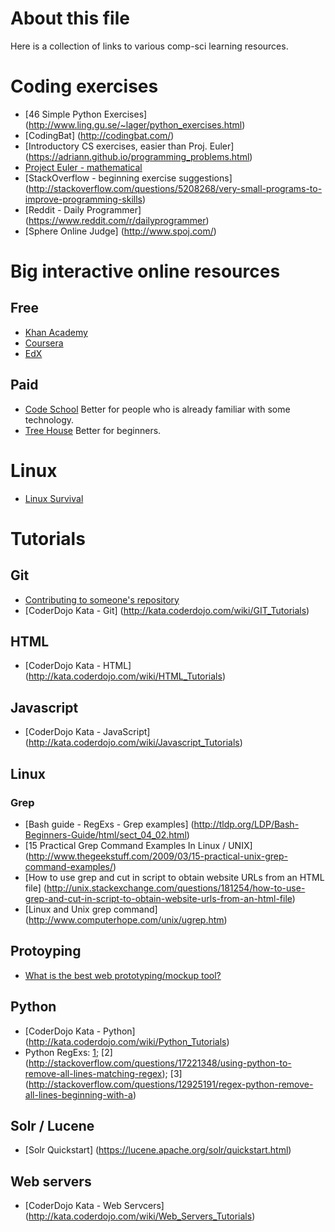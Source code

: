 # About this file
Here is a collection of links to various comp-sci learning resources.

# Coding exercises
- [46 Simple Python Exercises] (http://www.ling.gu.se/~lager/python_exercises.html)
- [CodingBat] (http://codingbat.com/)
- [Introductory CS exercises, easier than Proj. Euler] (https://adriann.github.io/programming_problems.html)
- [Project Euler - mathematical](https://projecteuler.net/archives)
- [StackOverflow - beginning exercise suggestions] (http://stackoverflow.com/questions/5208268/very-small-programs-to-improve-programming-skills)
- [Reddit - Daily Programmer] (https://www.reddit.com/r/dailyprogrammer)
- [Sphere Online Judge] (http://www.spoj.com/)

# Big interactive online resources
## Free
- [Khan Academy](http://khanacademy.org/)
- [Coursera](https://www.coursera.org/)
- [EdX](https://www.edx.org/)

## Paid
- [Code School](https://www.codeschool.com/) Better for people who is already familiar with some technology. 
- [Tree House](https://teamtreehouse.com/) Better for beginners.

# Linux
- [Linux Survival](http://linuxsurvival.com)

# Tutorials

## Git 
 - [Contributing to someone's repository](http://kbroman.org/github_tutorial/pages/fork.html)
 - [CoderDojo Kata - Git] (http://kata.coderdojo.com/wiki/GIT_Tutorials)

## HTML
 - [CoderDojo Kata - HTML] (http://kata.coderdojo.com/wiki/HTML_Tutorials)

## Javascript

 - [CoderDojo Kata - JavaScript] (http://kata.coderdojo.com/wiki/Javascript_Tutorials)

## Linux

### Grep
 - [Bash guide - RegExs - Grep examples] (http://tldp.org/LDP/Bash-Beginners-Guide/html/sect_04_02.html)
 - [15 Practical Grep Command Examples In Linux / UNIX] (http://www.thegeekstuff.com/2009/03/15-practical-unix-grep-command-examples/)
 - [How to use grep and cut in script to obtain website URLs from an HTML file] (http://unix.stackexchange.com/questions/181254/how-to-use-grep-and-cut-in-script-to-obtain-website-urls-from-an-html-file)
 - [Linux and Unix grep command] (http://www.computerhope.com/unix/ugrep.htm)
 
## Protoyping

- [What is the best web prototyping/mockup tool?](https://www.quora.com/What-is-the-best-web-prototyping-mockup-tool)

## Python
 - [CoderDojo Kata - Python] (http://kata.coderdojo.com/wiki/Python_Tutorials)
 - Python RegExs: [1](http://stackoverflow.com/questions/23940520/removing-lines-from-a-text-file-using-python-and-regular-expressions); [2] (http://stackoverflow.com/questions/17221348/using-python-to-remove-all-lines-matching-regex); [3] (http://stackoverflow.com/questions/12925191/regex-python-remove-all-lines-beginning-with-a)

## Solr / Lucene
 - [Solr Quickstart] (https://lucene.apache.org/solr/quickstart.html)

## Web servers
 - [CoderDojo Kata - Web Servcers] (http://kata.coderdojo.com/wiki/Web_Servers_Tutorials)
